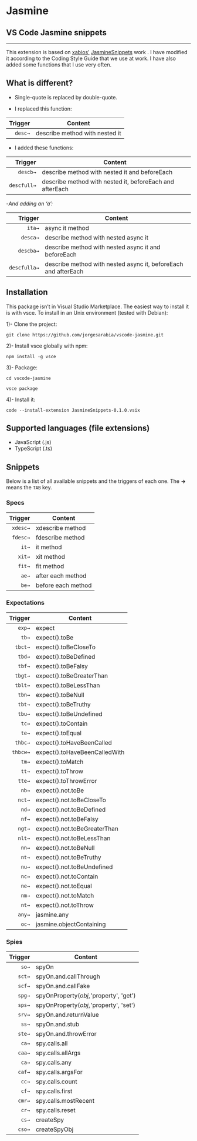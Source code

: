 # Jasmine
## VS Code Jasmine snippets
-------------------

<!-- [![Version](https://vsmarketplacebadge.apphb.com/version/xabikos.JasmineSnippets.svg)](https://marketplace.visualstudio.com/items?itemName=xabikos.JasmineSnippets) -->
<!-- [![Installs](https://vsmarketplacebadge.apphb.com/installs/xabikos.JasmineSnippets.svg)](https://marketplace.visualstudio.com/items?itemName=xabikos.JasmineSnippets) -->
<!-- [![Ratings](https://vsmarketplacebadge.apphb.com/rating/xabikos.JasmineSnippets.svg)](https://marketplace.visualstudio.com/items?itemName=xabikos.JasmineSnippets) -->

<!-- This extension contains code snippets for [Jasmine][jasmine] test framework and is based on the awesome [sublime-jasmine][sublime-jusmine] package by [@NicoSantangelo][NicoSantangelo]. -->

<!-- This extension is based on [xabios](https://github.com/xabikos), [JasmineSnippets](https://github.com/xabikos/vscode-jasmine). -->
<!-- I modified it according to the CODING STYLE GUIDE of my work, and I added some snippets that I use frequently. -->
This extension is based on [xabios'](https://github.com/xabikos) [JasmineSnippets](https://github.com/xabikos/vscode-jasmine) work .
I have modified it according to the Coding Style Guide that we use at work. I have also added some functions that I use very often.

## What is different?
* Single-quote is replaced by double-quote.

* I replaced this function:

| Trigger      | Content |
| -------:     | ------- |
| `desc→`      | describe method with nested it |

* I added these functions:

| Trigger      | Content |
| -------:     | ------- |
| `descb→`      | describe method with nested it and beforeEach |
| `descfull→`      | describe method with nested it, beforeEach and afterEach |

-*And adding an ‘a’:*

| Trigger      | Content |
| -------:     | ------- |
| `ita→`      | async it method |
| `desca→`      | describe method with nested async it |
| `descba→`      | describe method with nested async it and beforeEach |
| `descfulla→`      | describe method with nested async it, beforeEach and afterEach |

## Installation
This package isn’t in Visual Studio Marketplace. The easiest way to install it is with vsce.
To install in an Unix environment (tested with Debian):

1)- Clone the project:

`git clone https://github.com/jorgesarabia/vscode-jasmine.git`

2)- Install vsce globally with npm:

`npm install -g vsce`

3)- Package:

`cd vscode-jasmine`

`vsce package`

4)- Install it:

`code --install-extension JasmineSnippets-0.1.0.vsix`



## Supported languages (file extensions)
* JavaScript (.js)
* TypeScript (.ts)

## Snippets

Below is a list of all available snippets and the triggers of each one. The **→** means the `TAB` key.

### Specs
| Trigger      | Content |
| -------:     | ------- |
| `xdesc→`     | xdescribe method |
| `fdesc→`     | fdescribe method |
| `it→`        | it method |
| `xit→`       | xit method |
| `fit→`       | fit method |
| `ae→`        | after each method |
| `be→`        | before each method |

### Expectations
| Trigger  | Content |
| -------: | ------- |
| `exp→` 	 | expect |
| `tb→`    | expect().toBe |
| `tbct→`  | expect().toBeCloseTo |
| `tbd→`   | expect().toBeDefined |
| `tbf→`   | expect().toBeFalsy |
| `tbgt→`  | expect().toBeGreaterThan |
| `tblt→`  | expect().toBeLessThan |
| `tbn→`   | expect().toBeNull |
| `tbt→`   | expect().toBeTruthy |
| `tbu→`   | expect().toBeUndefined |
| `tc→`    | expect().toContain |
| `te→`    | expect().toEqual |
| `thbc→`  | expect().toHaveBeenCalled |
| `thbcw→` | expect().toHaveBeenCalledWith |
| `tm→`    | expect().toMatch |
| `tt→`    | expect().toThrow |
| `tte→`   | expect().toThrowError |
| `nb→`    | expect().not.toBe |
| `nct→`   | expect().not.toBeCloseTo |
| `nd→`    | expect().not.toBeDefined |
| `nf→`    | expect().not.toBeFalsy |
| `ngt→`   | expect().not.toBeGreaterThan |
| `nlt→`   | expect().not.toBeLessThan |
| `nn→`    | expect().not.toBeNull |
| `nt→`    | expect().not.toBeTruthy |
| `nu→`    | expect().not.toBeUndefined |
| `nc→`    | expect().not.toContain |
| `ne→`    | expect().not.toEqual |
| `nm→`    | expect().not.toMatch |
| `nt→`    | expect().not.toThrow |
| `any→`   | jasmine.any |
| `oc→`    | jasmine.objectContaining |

### Spies
| Trigger  | Content |
| -------: | ------- |
|`so→`     | spyOn |
|`sct→`    | spyOn.and.callThrough |
|`scf→`    | spyOn.and.callFake |
|`spg→`     | spyOnProperty($obj,'$property', 'get') |
|`sps→`     | spyOnProperty($obj,'$property', 'set') |
|`srv→`    | spyOn.and.returnValue |
|`ss→`     | spyOn.and.stub |
|`ste→`    | spyOn.and.throwError |
|`ca→`     | spy.calls.all |
|`caa→`    | spy.calls.allArgs |
|`ca→`     | spy.calls.any |
|`caf→`    | spy.calls.argsFor |
|`cc→`     | spy.calls.count |
|`cf→`     | spy.calls.first |
|`cmr→`    | spy.calls.mostRecent |
|`cr→`     | spy.calls.reset |
|`cs→`     | createSpy |
|`cso→`    | createSpyObj |

[jasmine]: http://jasmine.github.io
[sublime-jusmine]: https://github.com/NicoSantangelo/sublime-jasmine
[NicoSantangelo]: https://github.com/NicoSantangelo
